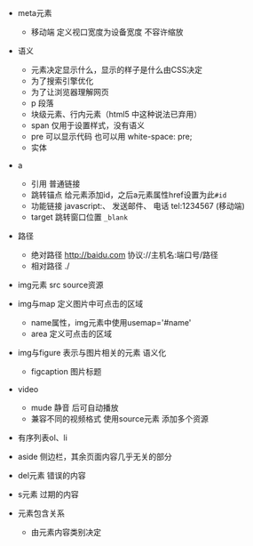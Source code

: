 * meta元素
  * 移动端 定义视口宽度为设备宽度 不容许缩放

* 语义
  * 元素决定显示什么，显示的样子是什么由CSS决定
  * 为了搜索引擎优化
  * 为了让浏览器理解网页
  * p 段落
  * 块级元素、行内元素（html5 中这种说法已弃用）
  * span 仅用于设置样式，没有语义
  * pre 可以显示代码 也可以用 white-space: pre;
  * 实体

* a
  * 引用 普通链接
  * 跳转锚点 给元素添加id，之后a元素属性href设置为此`#id`
  * 功能链接 javascript:、 发送邮件、 电话 tel:1234567 (移动端)
  * target 跳转窗口位置 `_blank`

* 路径
  * 绝对路径 http://baidu.com 协议://主机名:端口号/路径
  * 相对路径 ./

* img元素 src source资源
* img与map 定义图片中可点击的区域
  * name属性，img元素中使用usemap='#name'
  * area 定义可点击的区域

* img与figure 表示与图片相关的元素 语义化
  * figcaption 图片标题

* video
  * mude 静音 后可自动播放
  * 兼容不同的视频格式 使用source元素 添加多个资源

* 有序列表ol、li

* aside 侧边栏，其余页面内容几乎无关的部分

* del元素 错误的内容
* s元素 过期的内容

* 元素包含关系
  * 由元素内容类别决定
